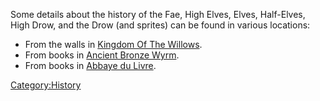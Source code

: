 Some details about the history of the Fae, High Elves, Elves,
Half-Elves, High Drow, and the Drow (and sprites) can be found in
various locations:

-   From the walls in [Kingdom Of The
    Willows](:Category:Kingdom_Of_The_Willows "wikilink").
-   From books in [Ancient Bronze
    Wyrm](:Category:Ancient_Bronze_Wyrm "wikilink").
-   From books in [Abbaye du
    Livre](:Category:Abbaye_Du_Livre "wikilink").

[Category:History](Category:History "wikilink")
